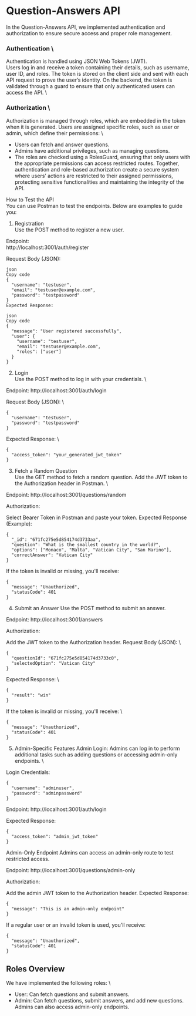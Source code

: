 # Question-Answers API
In the Question-Answers API, we implemented authentication and authorization to ensure secure access and proper role management.

### Authentication \
Authentication is handled using JSON Web Tokens (JWT). \
Users log in and receive a token containing their details, such as username, user ID, and roles.
The token is stored on the client side and sent with each API request to prove the user’s identity.
On the backend, the token is validated through a guard to ensure that only authenticated users can access the API. \
### Authorization \
Authorization is managed through roles, which are embedded in the token when it is generated.
Users are assigned specific roles, such as user or admin, which define their permissions: \
- Users can fetch and answer questions.
- Admins have additional privileges, such as managing questions.
- The roles are checked using a RolesGuard, ensuring that only users with the appropriate permissions can access restricted routes.
Together, authentication and role-based authorization create a secure system where users’ actions are restricted to their assigned permissions, protecting sensitive functionalities and maintaining the integrity of the API.

How to Test the API \
You can use Postman to test the endpoints. Below are examples to guide you:

1. Registration \
Use the POST method to register a new user.

Endpoint: \
http://localhost:3001/auth/register

Request Body (JSON):
```
json
Copy code
{
  "username": "testuser",
  "email": "testuser@example.com",
  "password": "testpassword"
}
Expected Response:

json
Copy code
{
  "message": "User registered successfully",
  "user": {
    "username": "testuser",
    "email": "testuser@example.com",
    "roles": ["user"]
  }
}
```
2. Login \
Use the POST method to log in with your credentials. \

Endpoint:
http://localhost:3001/auth/login

Request Body (JSON): \

```
{
  "username": "testuser",
  "password": "testpassword"
}
```
Expected Response: \
```
{
  "access_token": "your_generated_jwt_token"
}
```
3. Fetch a Random Question \
Use the GET method to fetch a random question. Add the JWT token to the Authorization header in Postman. \

Endpoint:
http://localhost:3001/questions/random

Authorization:

Select Bearer Token in Postman and paste your token.
Expected Response (Example):
```
{
  "_id": "671fc275e5d854174d3733aa",
  "question": "What is the smallest country in the world?",
  "options": ["Monaco", "Malta", "Vatican City", "San Marino"],
  "correctAnswer": "Vatican City"
}
```
If the token is invalid or missing, you'll receive:

```
{
  "message": "Unauthorized",
  "statusCode": 401
}
```
4. Submit an Answer
Use the POST method to submit an answer.

Endpoint:
http://localhost:3001/answers


Authorization:

Add the JWT token to the Authorization header.
Request Body (JSON): \

```
{
  "questionId": "671fc275e5d854174d3733c0",
  "selectedOption": "Vatican City"
}
```
Expected Response: \
```
{
  "result": "win"
}
```
If the token is invalid or missing, you'll receive: \
```
{
  "message": "Unauthorized",
  "statusCode": 401
}
```
5. Admin-Specific Features
Admin Login: Admins can log in to perform additional tasks such as adding questions or accessing admin-only endpoints. \

Login Credentials:

```
{
  "username": "adminuser",
  "password": "adminpassword"
}
```
Endpoint:
http://localhost:3001/auth/login

Expected Response:
```
{
  "access_token": "admin_jwt_token"
}
```
Admin-Only Endpoint
Admins can access an admin-only route to test restricted access.

Endpoint:
http://localhost:3001/questions/admin-only

Authorization:

Add the admin JWT token to the Authorization header.
Expected Response:

```
{
  "message": "This is an admin-only endpoint"
}
```
If a regular user or an invalid token is used, you'll receive:
```
{
  "message": "Unauthorized",
  "statusCode": 401
}
```
## Roles Overview
We have implemented the following roles: \
- User: Can fetch questions and submit answers.
- Admin: Can fetch questions, submit answers, and add new questions. Admins can also access admin-only endpoints.
